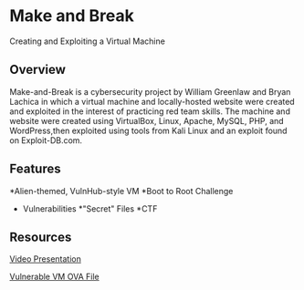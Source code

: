 # Make and Break

Creating and Exploiting a Virtual Machine

## Overview

Make-and-Break is a cybersecurity project by William Greenlaw and Bryan Lachica in which a virtual machine and locally-hosted website were created and exploited in the interest of practicing red team skills. The machine and website were created using VirtualBox, Linux, Apache, MySQL, PHP, and WordPress,then exploited using tools from Kali Linux and an exploit found on Exploit-DB.com.

## Features

*Alien-themed, VulnHub-style VM
*Boot to Root Challenge
* Vulnerabilities 
*"Secret" Files
*CTF

## Resources

[Video Presentation](https://youtu.be/_9ztC4sJ6vM)

[Vulnerable VM OVA File](https://www.dropbox.com/sh/yjpbajtnhoe5r2q/AADXqtvTmjLtilZzfgHkBVTQa?dl=0)
